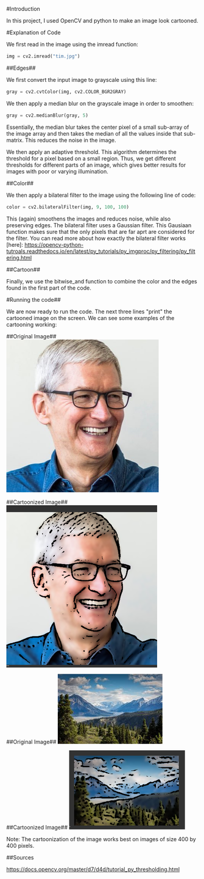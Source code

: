 #Introduction

In this project, I used OpenCV and python to make an image look cartooned. 

#Explanation of Code

We first read in the image using the imread function: 

```python
img = cv2.imread("tim.jpg")

```

##Edges##

We first convert the input image to grayscale using this line: 

```python
gray = cv2.cvtColor(img, cv2.COLOR_BGR2GRAY)

```

We then apply a median blur on the grayscale image in order to smoothen: 

```python
gray = cv2.medianBlur(gray, 5)

```

 Essentially, the median blur takes the center pixel of a small sub-array of the image array and then takes the median of all the values inside that sub-matrix. This reduces the noise in the image. 

We then apply an adaptive threshold. This algorithm determines the threshold for a pixel based on a small region. Thus, we get different thresholds for different parts of an image, which gives better results for images with poor or varying illumination. 


##Color##

We then apply a bilateral filter to the image using the following line of code: 

```python
color = cv2.bilateralFilter(img, 9, 100, 100)

```

This (again) smoothens the images and reduces noise, while also preserving edges. The bilateral filter uses a Gaussian filter. This Gausiaan function makes sure that the only pixels that are far aprt are considered for the filter. You can read more about how exactly the bilateral filter works [here]: https://opencv-python-tutroals.readthedocs.io/en/latest/py_tutorials/py_imgproc/py_filtering/py_filtering.html

##Cartoon##

Finally, we use the bitwise_and function to combine the color and the edges found in the first part of the code.

#Running the code##

We are now ready to run the code. The next three lines "print" the cartooned image on the screen. We can see some examples of the cartooning working: 

##Original Image##
![Tim Cook](tim.jpg)

##Cartoonized Image##
![Tim Cook Cartoonized](tim1.jpg)

##Original Image##
![Mountain](mountain.jpg)

##Cartoonized Image##
![Cartoonized Mountain](mountain1.jpg)




Note: The cartoonization of the image works best on images of size 400 by 400 pixels.  

##Sources

https://docs.opencv.org/master/d7/d4d/tutorial_py_thresholding.html




 


